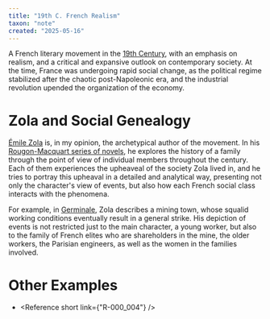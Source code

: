 ```yaml
---
title: "19th C. French Realism"
taxon: "note"
created: "2025-05-16"
---
```


A French literary movement in the [19th Century]([[N-000_00A]]), with an emphasis
on realism, and a critical and expansive outlook on contemporary society.
At the time, France was undergoing rapid social change, as the political
regime stabilized after the chaotic post-Napoleonic era,
and the industrial revolution upended the organization of the economy.

# Zola and Social Genealogy

[Émile Zola]([[A-000_001]]) is, in my opinion, the archetypical author of
the movement.
In his [Rougon-Macquart series of novels]([[N-000_00B]]), he explores the history of
a family through the point of view of individual members throughout the century.
Each of them experiences the upheaveal of the society Zola lived in, and he
tries to portray this upheaval in a detailed and analytical way,
presenting not only the character's view of events, but also how each French social
class interacts with the phenomena.

For example, in [Germinale]([[R-000_003]]), Zola describes a mining town, whose
squalid working conditions eventually result in a general strike.
His depiction of events is not restricted just to the main character, a young worker,
but also to the family of French elites who are shareholders in the mine,
the older workers, the Parisian engineers, as well as the women in the families involved.

# Other Examples

- <Reference short link={"R-000_004"} />
